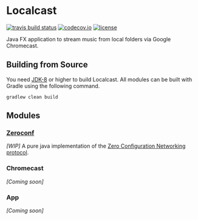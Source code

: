 # Localcast

[![travis build status](https://img.shields.io/travis/ofmooseandmen/localcast/master.svg?label=travis+build)](https://travis-ci.org/ofmooseandmen/localcast)
[![codecov.io](https://codecov.io/github/ofmooseandmen/localcast/branches/master/graphs/badge.svg)](https://codecov.io/github/ofmooseandmen/localcast)
[![license](https://img.shields.io/badge/license-BSD3-lightgray.svg)](https://opensource.org/licenses/BSD-3-Clause)

Java FX application to stream music from local folders via Google Chromecast.

## Building from Source

You need [JDK-8](http://openjdk.java.net/projects/jdk8/) or higher to build Localcast.
All modules can be built with Gradle using the following command.

```
gradlew clean build
```

## Modules

### [Zeroconf](zeroconf/README.md)

 _[WIP]_ A pure java implementation of the [Zero Configuration Networking protocol](http://www.zeroconf.org).

### Chromecast

_[Coming soon]_

### App

_[Coming soon]_
